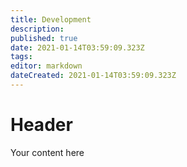 ```yaml
---
title: Development
description: 
published: true
date: 2021-01-14T03:59:09.323Z
tags: 
editor: markdown
dateCreated: 2021-01-14T03:59:09.323Z
---
```


# Header
Your content here